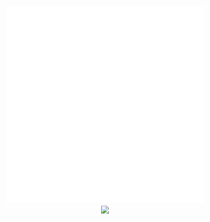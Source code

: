 <div align="center">
    <img src="https://raw.githubusercontent.com/krish7201/krish7201/main/something.svg" width="400" height="400">
</div>
<div align=center>
  <a href="https://github.com/anuraghazra/github-readme-stats">
    <img width=325 align="center" src="https://github-readme-stats.vercel.app/api/top-langs/?username=krish7201&title_color=ffffff&text_color=ffffff&icon_color=61dafb&bg_color=25282a&langs_count=8&layout=compact&border_color=61dafb&hide_border=true" />
  </a>
</div>
